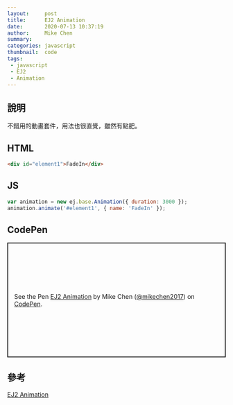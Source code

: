 ```yaml
---
layout:     post
title:      EJ2 Animation
date:       2020-07-13 10:37:19
author:     Mike Chen
summary:    
categories: javascript
thumbnail:  code
tags:
 - javascript
 - EJ2
 - Animation
---
```



## 說明
不錯用的動畫套件，用法也很直覺，雖然有點肥。

## HTML
```html
<div id="element1">FadeIn</div>
```

## JS
```js
var animation = new ej.base.Animation({ duration: 3000 });
animation.animate('#element1', { name: 'FadeIn' });
```
## CodePen
<p class="codepen" data-height="265" data-theme-id="dark" data-default-tab="html,result" data-user="mikechen2017" data-slug-hash="XWXBpqj" style="height: 265px; box-sizing: border-box; display: flex; align-items: center; justify-content: center; border: 2px solid; margin: 1em 0; padding: 1em;" data-pen-title="EJ2 Animation">
  <span>See the Pen <a href="https://codepen.io/mikechen2017/pen/XWXBpqj">
  EJ2 Animation</a> by Mike Chen (<a href="https://codepen.io/mikechen2017">@mikechen2017</a>)
  on <a href="https://codepen.io">CodePen</a>.</span>
</p>
<script async src="https://static.codepen.io/assets/embed/ei.js"></script>

## 參考
[EJ2 Animation](https://ej2.syncfusion.com/javascript/documentation/api/base/animation/)